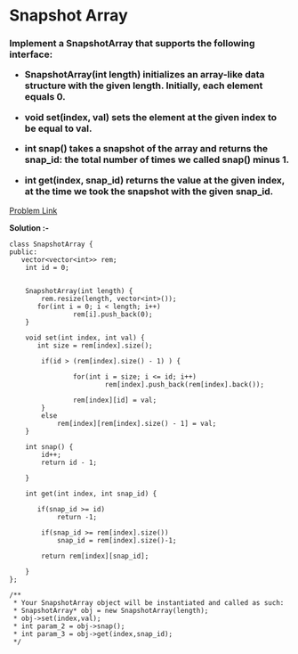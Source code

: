 # Snapshot Array

<h3>
Implement a SnapshotArray that supports the following interface:

  * SnapshotArray(int length) initializes an array-like data structure with the given length. Initially, each element equals 0.
  
  * void set(index, val) sets the element at the given index to be equal to val.
  
  * int snap() takes a snapshot of the array and returns the snap_id: the total number of times we called snap() minus 1.
  
  * int get(index, snap_id) returns the value at the given index, at the time we took the snapshot with the given snap_id.
</h3>

[Problem Link](https://leetcode.com/problems/snapshot-array/description/)

**Solution :-**

```
class SnapshotArray {
public:
   vector<vector<int>> rem;
    int id = 0;
    

    SnapshotArray(int length) {
        rem.resize(length, vector<int>());
       for(int i = 0; i < length; i++)
                rem[i].push_back(0);      
    }
    
    void set(int index, int val) {
       int size = rem[index].size();
        
        if(id > (rem[index].size() - 1) ) {
            
                for(int i = size; i <= id; i++)
                        rem[index].push_back(rem[index].back());
            
                rem[index][id] = val;
        }
        else
            rem[index][rem[index].size() - 1] = val;
    }
    
    int snap() {
        id++;
        return id - 1;
        
    }
    
    int get(int index, int snap_id) {

       if(snap_id >= id)
            return -1;
        
        if(snap_id >= rem[index].size())
            snap_id = rem[index].size()-1;
        
        return rem[index][snap_id];
        
    }
};

/**
 * Your SnapshotArray object will be instantiated and called as such:
 * SnapshotArray* obj = new SnapshotArray(length);
 * obj->set(index,val);
 * int param_2 = obj->snap();
 * int param_3 = obj->get(index,snap_id);
 */
```
